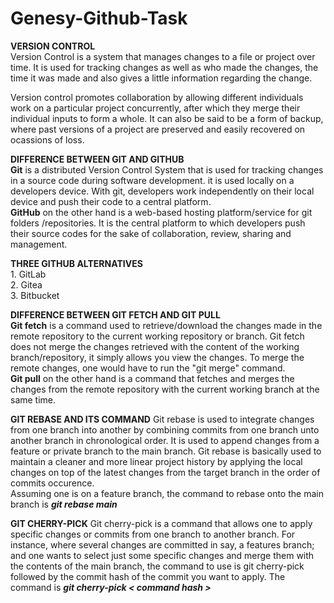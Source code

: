 # Genesy-Github-Task

**VERSION CONTROL**<br> 
Version Control is a system that manages changes to a file or project over time. It is used for tracking changes as well as who made the changes, the time it was made and also gives a little information regarding the change. 

Version control promotes collaboration by allowing different individuals work on a particular project concurrently, after which they merge their individual inputs to form a whole. It can also be said to be a form of backup, where past versions of a project are preserved and easily recovered on ocassions of loss.

**DIFFERENCE BETWEEN GIT AND GITHUB**<br>
**Git** is a distributed Version Control System that is used for tracking changes in a source code during software development. it is used locally on a developers device. With git, developers work independently on their local device and push their code to a central platform.<br>
**GitHub** on the other hand is a web-based hosting platform/service for git folders /repositories. It is the central platform to which developers push their source codes for the sake of collaboration, review, sharing and management. 

**THREE GITHUB ALTERNATIVES**<br>1. GitLab<br>
2. Gitea<br>
3. Bitbucket<br>

**DIFFERENCE BETWEEN GIT FETCH AND GIT PULL**<br>
**Git fetch** is a command used to retrieve/download the changes made in the remote repository to the current working repository or branch. Git fetch does not merge the changes retrieved with the content of the working branch/repository, it simply allows you view the changes. To merge the remote changes, one would have to run the "git merge" command.<br>
**Git pull** on the other hand is a command that fetches and merges the changes from the remote repository with the current working branch at the same time. 

**GIT REBASE AND ITS COMMAND**
Git rebase is used to integrate changes from one branch into another by combining commits from one branch unto another branch in chronological order. It is used to append changes from a feature or private branch to the main branch. Git rebase is basically used to maintain a cleaner and more linear project history by applying the local changes on top of the latest changes from the target branch in the order of commits occurence.<br>
Assuming one is on a feature branch, the command to rebase onto the main branch is ***git rebase main***

**GIT CHERRY-PICK**
Git cherry-pick is a command that allows one to apply specific changes or commits from one branch to another branch. For instance, where several changes are committed in say, a features branch; and one wants to select just some specific changes and merge them with the contents of the main branch, the command to use is git cherry-pick followed by the commit hash of the commit you want to apply. The command is ***git cherry-pick < command hash >***
